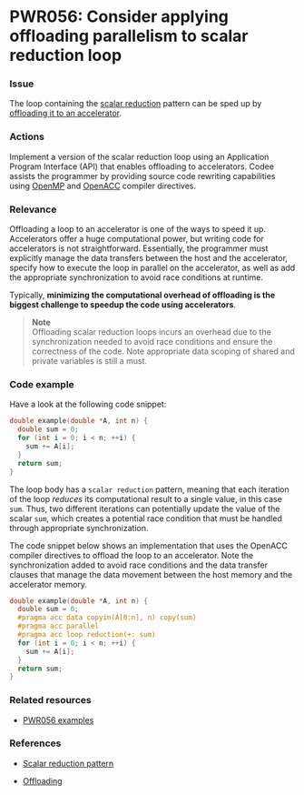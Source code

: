 # PWR056: Consider applying offloading parallelism to scalar reduction loop

### Issue

The loop containing the
[scalar reduction](../../Glossary/Patterns-for-performance-optimization/Scalar-reduction.md)
pattern can be sped up by
[offloading it to an accelerator](../../Glossary/Offloading.md).

### Actions

Implement a version of the scalar reduction loop using an Application Program
Interface (API) that enables offloading to accelerators. Codee assists the
programmer by providing source code rewriting capabilities using
[OpenMP](https://en.wikipedia.org/wiki/OpenMP) and
[OpenACC](https://en.wikipedia.org/wiki/OpenACC) compiler directives.

### Relevance

Offloading a loop to an accelerator is one of the ways to speed it up.
Accelerators offer a huge computational power, but writing code for accelerators
is not straightforward. Essentially, the programmer must explicitly manage the
data transfers between the host and the accelerator, specify how to execute the
loop in parallel on the accelerator, as well as add the appropriate
synchronization to avoid race conditions at runtime.

Typically, **minimizing the computational overhead of offloading is the biggest
challenge to speedup the code using accelerators**.

>**Note**  
>Offloading scalar reduction loops incurs an overhead due to the synchronization
>needed to avoid race conditions and ensure the correctness of the code. Note
>appropriate data scoping of shared and private variables is still a must.

### Code example

Have a look at the following code snippet:

```c
double example(double *A, int n) {
  double sum = 0;
  for (int i = 0; i < n; ++i) {
    sum += A[i];
  }
  return sum;
}
```

The loop body has a `scalar reduction`  pattern, meaning that each iteration of
the loop *reduces* its computational result to a single value, in this case
`sum`. Thus, two different iterations can potentially update the value of the
scalar `sum`, which creates a potential race condition that must be handled
through appropriate synchronization.

The code snippet below shows an implementation that uses the OpenACC compiler
directives to offload the loop to an accelerator. Note the synchronization added
to avoid race conditions and the data transfer clauses that manage the data
movement between the host memory and the accelerator memory.

```c
double example(double *A, int n) {
  double sum = 0;
  #pragma acc data copyin(A[0:n], n) copy(sum)
  #pragma acc parallel
  #pragma acc loop reduction(+: sum)
  for (int i = 0; i < n; ++i) {
    sum += A[i];
  }
  return sum;
}
```

### Related resources

* [PWR056 examples](../PWR056)

### References

* [Scalar reduction pattern](../../Glossary/Patterns-for-performance-optimization/Scalar-reduction.md)

* [Offloading](../../Glossary/Offloading.md)
